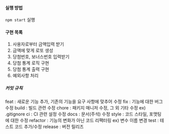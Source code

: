 #### 실행 방법

`npm start` 실행

#### 구현 목록

1. 사용자로부터 금액입력 받기
2. 금액에 맞게 로또 생성
3. 당첨번호, 보너스번호 입력받기
4. 당첨 통계 로직 구현
5. 당첨 통계 출력 구현
6. 예외사항 처리

##### 커밋 규칙

feat : 새로운 기능 추가, 기존의 기능을 요구 사항에 맞추어 수정
fix : 기능에 대한 버그 수정
build : 빌드 관련 수정
chore : 패키지 매니저 수정, 그 외 기타 수정 ex) .gitignore
ci : CI 관련 설정 수정
docs : 문서(주석) 수정
style : 코드 스타일, 포맷팅에 대한 수정
refactor : 기능의 변화가 아닌 코드 리팩터링 ex) 변수 이름 변경
test : 테스트 코드 추가/수정
release : 버전 릴리즈
